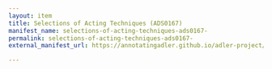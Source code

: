```yaml
---
layout: item
title: Selections of Acting Techniques (ADS0167)
manifest_name: selections-of-acting-techniques-ads0167-
permalink: selections-of-acting-techniques-ads0167-
external_manifest_url: https://annotatingadler.github.io/adler-project/selections-of-acting-techniques-ads0167-/manifest.json

---
```

<!-- Add an essay or interpretive material below this line,
using HTML or markdown.  Do not modify this file above this line -->
